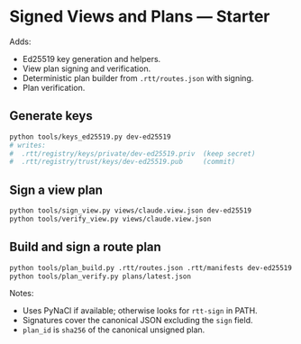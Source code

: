 # Signed Views and Plans — Starter

Adds:
- Ed25519 key generation and helpers.
- View plan signing and verification.
- Deterministic plan builder from `.rtt/routes.json` with signing.
- Plan verification.

## Generate keys
```bash
python tools/keys_ed25519.py dev-ed25519
# writes:
#  .rtt/registry/keys/private/dev-ed25519.priv  (keep secret)
#  .rtt/registry/trust/keys/dev-ed25519.pub     (commit)
```

## Sign a view plan
```bash
python tools/sign_view.py views/claude.view.json dev-ed25519
python tools/verify_view.py views/claude.view.json
```

## Build and sign a route plan
```bash
python tools/plan_build.py .rtt/routes.json .rtt/manifests dev-ed25519
python tools/plan_verify.py plans/latest.json
```

Notes:
- Uses PyNaCl if available; otherwise looks for `rtt-sign` in PATH.
- Signatures cover the canonical JSON excluding the `sign` field.
- `plan_id` is `sha256` of the canonical unsigned plan.
